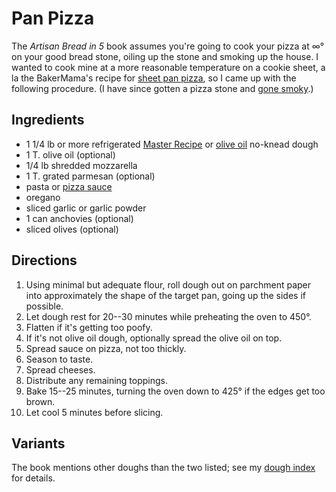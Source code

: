 # Pan Pizza

The _Artisan Bread in 5_ book assumes you're going to cook your pizza at ∞° on your good bread stone, oiling up the stone and smoking up the house.  I wanted to cook mine at a more reasonable temperature on a cookie sheet, a la the BakerMama's recipe for [sheet pan pizza](http://thebakermama.com/recipes/sheet-pan-pizza/), so I came up with the following procedure.  (I have since gotten a pizza stone and [gone smoky](../bread/pizzaPizza.md).)

## Ingredients

* 1 1/4 lb or more refrigerated [Master Recipe](../bread/master.md) or [olive oil](../bread/oliveOil.md) no-knead dough
* 1 T. olive oil (optional)
* 1/4 lb shredded mozzarella
* 1 T. grated parmesan (optional)
* pasta or [pizza sauce](../bread/pizzaSauce.md)
* oregano
* sliced garlic or garlic powder
* 1 can anchovies (optional)
* sliced olives (optional)


## Directions

1. Using minimal but adequate flour, roll dough out on parchment paper into approximately the shape of the target pan, going up the sides if possible.
2. Let dough rest for 20--30 minutes while preheating the oven to 450°.
3. Flatten if it's getting too poofy.
3. If it's not olive oil dough, optionally spread the olive oil on top.
4. Spread sauce on pizza, not too thickly.
4. Season to taste.
5. Spread cheeses.
6. Distribute any remaining toppings.
7. Bake 15--25 minutes, turning the oven down to 425° if the edges get too brown.
8. Let cool 5 minutes before slicing.

## Variants

The book mentions other doughs than the two listed; see my [dough index](../bread/artisanIndex.md) for details.
